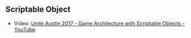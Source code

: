 
## Scriptable Object
* Video: [Unite Austin 2017 - Game Architecture with Scriptable Objects - YouTube](https://www.youtube.com/watch?v=raQ3iHhE_Kk&feature=youtu.be)